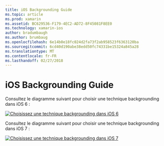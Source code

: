 ```yaml
---
title: iOS Backgrounding Guide
ms.topic: article
ms.prod: xamarin
ms.assetid: BC629536-F179-4EC2-AD72-8F45081F8EE0
ms.technology: xamarin-ios
author: bradumbaugh
ms.author: brumbaug
ms.openlocfilehash: 6e14b0e18fc024d2fa73f2ab958523f6363120ba
ms.sourcegitcommit: 6cd40d190abe38edd50fc74331be15324a845a28
ms.translationtype: MT
ms.contentlocale: fr-FR
ms.lasthandoff: 02/27/2018
---
```

# <a name="ios-backgrounding-guidance"></a>iOS Backgrounding Guide

Consultez le diagramme suivant pour choisir une technique backgrounding dans iOS 6 :

 [ ![](ios-backgrounding-guidance-images/image10.png "Choisissez une technique backgrounding dans iOS 6")](ios-backgrounding-guidance-images/image10.png)

Consultez le diagramme suivant pour choisir une technique backgrounding dans iOS 7 :

 [ ![](ios-backgrounding-guidance-images/image10b.png "Choisissez une technique backgrounding dans iOS 7")](ios-backgrounding-guidance-images/image10b.png)

